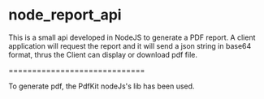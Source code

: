 # node_report_api

This is a small api developed in NodeJS to generate a PDF report. A client application will request the report and it will send a json string in base64 format, thrus the Client can display or download pdf file.

=============================

To generate pdf, the PdfKit nodeJs's lib has been used.
